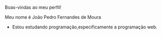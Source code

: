 Boas-vindas ao meu perfil!

Meu nome é João Pedro Fernandes de Moura

 - Estou estudando programação,especificamente a programação web.
